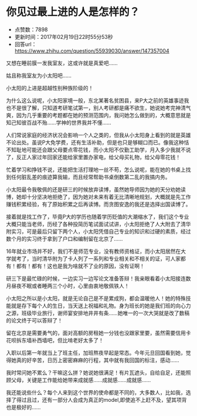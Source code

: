 # 你见过最上进的人是怎样的？
- 点赞数：7898
- 更新时间：2017年02月19日22时55分53秒
- 回答url：https://www.zhihu.com/question/55939030/answer/147357004
<body>
 <p data-pid="topfg2-d">又想在睡前膜一发我室友，这或许就是真爱吧……</p>
 <p data-pid="2vMXBv6F">姑且称我室友为小太阳吧……</p>
 <p data-pid="UlfK15uu">小太阳的上进是超越性别种族阶级的！</p>
 <p data-pid="IgkMYvuG">为什么这么说呢，小太阳家境一般，东北某著名贫困县，来P大之前的英雄事迹我也不是很了解，只知道考研笔试第一，别人考研都是痛不欲生，她说她考完神清气爽，因为几乎重要的考题都在她的预测范围内，我问她怎么做到的，大概意思就是知己知彼百战不殆……学神的世界我并不懂……</p>
 <p data-pid="2nb29TNN">人们常说家庭的经济状况会影响一个人之类的，但我从小太阳身上看到的就是英雄不论出处。虽说P大免学费，还有生活补助，但是也只是够糊口而已。像我这种恬不知耻地可能还会跟父母要点零花钱，而小太阳不仅勤工助学，月入多少我就不说了，反正人家过年回家还能给家里置办家电，给父母买礼物，给父母零花钱！</p>
 <p data-pid="XECOm3Fy">忙着学习和挣钱不说，还能把生活打理地一丝不苟，怎么说呢，能在她的书桌上找到任何脏乱差的痕迹算我输，而且经常帮助书桌倒数第二乱的我搞内务。</p>
 <p data-pid="2Gh3Yzd4">小太阳最令我敬佩的还是研三的时候放弃读博，虽然她导师因为她的天分劝她读博，她却十分坚决地拒绝了，因为她对未来有着无比清晰地规划，大概就是先工作赚钱积累经验，有了原始积累之后再读博。而贪图安逸的我还是选择出国读博了。</p>
 <p data-pid="N4LROZdj">接着就是找工作了，毕竟P大的学历也随着学历贬值的大潮缩水了，我们这个专业大概只能当老师，历经了各种投简历笔试面试试讲，小太阳拒绝了人大附去了清华附实习，可是最后只留下两个人，小太阳凭借自己专业的知识和过硬的素质，经过数个月的实习终于拿到了户口和编制留在北京了……</p>
 <p data-pid="x9ComtHD">16年就业市场并不好，我们不是师范专业，没有教师资格证，而小太阳居然在大学就考了，当时清华附为了卡人列了一系列和专业相关和不相关的证，可人家都有！都有！都有！这也是我为啥就不了业的原因，没有证啊！</p>
 <p data-pid="LSfb42BA">研三下是最忙碌的时候，一边实习一边写论文准备答辩！我亲眼看着小太阳接连数月昼夜不眠或者睡两三个小时，心里由衷地敬佩铁人！</p>
 <p data-pid="8H-_KwSP">小太阳之所以是小太阳，就是无论自己是不是累成狗，都会温暖他人！她的特殊技能就是存下每个人的生日，当天送上祝福和礼物。身为班长的她是我们班的向心力之源，班级毕业旅行，谢师宴安排地井井有条……她唯一的一次大哭就是改了数稿的论文终于可以答辩了！</p>
 <p data-pid="wqxpH2za">留在北京是需要勇气的，面对高额的房租她一分钱也没跟家里要，虽然需要信用卡花呗拆东墙补西墙吧，但比啃老好太多了！</p>
 <p data-pid="vh6zgHCg">入职以后第一年就当上了班主任，加班熬夜早起是常态。今年元旦回国看到她，觉得她真的好辛苦，日历上密密麻麻的行程，其中就有我回国的标注，感动……</p>
 <p data-pid="cpyrfTWZ">我时常问她不累么？干嘛这么拼？她说她很满足！有片瓦遮头，自给自足，还能照顾父母，关键是工作能给她带来成就感……成就感……成就感……</p>
 <p data-pid="ctlFc8HA">我还能说些什么？每个人来到这个世界的使命都是不同的，大多数人，比如我，选择了得过且过，还有一部分人会成为真正的model,即使追不上赶不及，望其项背也是极好的……</p>
</body>